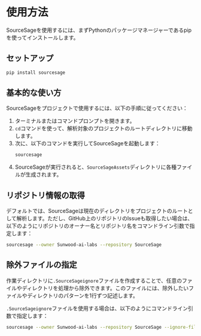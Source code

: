 
# 使用方法

SourceSageを使用するには、まずPythonのパッケージマネージャーであるpipを使ってインストールします。

## セットアップ

```bash
pip install sourcesage
```

## 基本的な使い方

SourceSageをプロジェクトで使用するには、以下の手順に従ってください：

1. ターミナルまたはコマンドプロンプトを開きます。
2. `cd`コマンドを使って、解析対象のプロジェクトのルートディレクトリに移動します。
3. 次に、以下のコマンドを実行してSourceSageを起動します：
   ```bash
   sourcesage
   ```
4. SourceSageが実行されると、`SourceSageAssets`ディレクトリに各種ファイルが生成されます。

## リポジトリ情報の取得

デフォルトでは、SourceSageは現在のディレクトリをプロジェクトのルートとして解析します。ただし、GitHub上のリポジトリのIssueも取得したい場合は、以下のようにリポジトリのオーナー名とリポジトリ名をコマンドライン引数で指定します：

```bash
sourcesage --owner Sunwood-ai-labs --repository SourceSage
```

## 除外ファイルの指定

作業ディレクトリに`.SourceSageignore`ファイルを作成することで、任意のファイルやディレクトリを処理から除外できます。このファイルには、除外したいファイルやディレクトリのパターンを1行ずつ記述します。

`.SourceSageignore`ファイルを使用する場合は、以下のようにコマンドライン引数で指定します：

```bash
sourcesage --owner Sunwood-ai-labs --repository SourceSage --ignore-file .SourceSageignore
```
